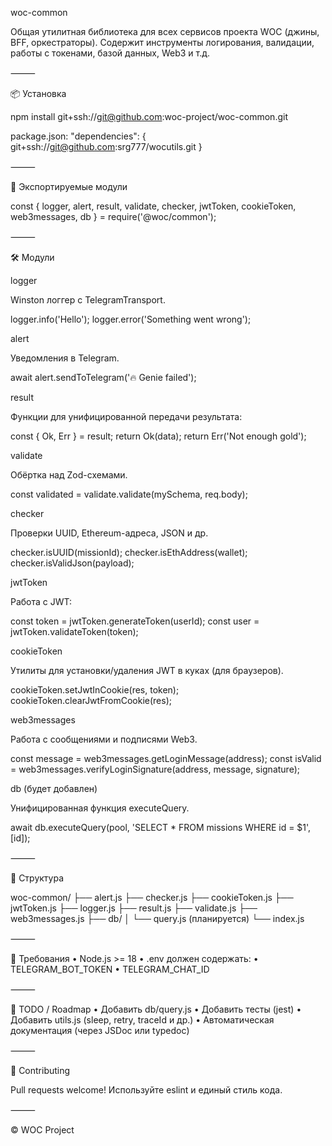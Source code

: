woc-common

Общая утилитная библиотека для всех сервисов проекта WOC (джины, BFF, оркестраторы).
Содержит инструменты логирования, валидации, работы с токенами, базой данных, Web3 и т.д.

⸻

📦 Установка

npm install git+ssh://git@github.com:woc-project/woc-common.git

package.json:
"dependencies": {
	git+ssh://git@github.com:srg777/wocutils.git
}


⸻

🧱 Экспортируемые модули

const {
  logger,
  alert,
  result,
  validate,
  checker,
  jwtToken,
  cookieToken,
  web3messages,
  db
} = require('@woc/common');



⸻

🛠 Модули

logger

Winston логгер с TelegramTransport.

logger.info('Hello');
logger.error('Something went wrong');

alert

Уведомления в Telegram.

await alert.sendToTelegram('🔥 Genie failed');

result

Функции для унифицированной передачи результата:

const { Ok, Err } = result;
return Ok(data);
return Err('Not enough gold');

validate

Обёртка над Zod-схемами.

const validated = validate.validate(mySchema, req.body);

checker

Проверки UUID, Ethereum-адреса, JSON и др.

checker.isUUID(missionId);
checker.isEthAddress(wallet);
checker.isValidJson(payload);

jwtToken

Работа с JWT:

const token = jwtToken.generateToken(userId);
const user = jwtToken.validateToken(token);

cookieToken

Утилиты для установки/удаления JWT в куках (для браузеров).

cookieToken.setJwtInCookie(res, token);
cookieToken.clearJwtFromCookie(res);

web3messages

Работа с сообщениями и подписями Web3.

const message = web3messages.getLoginMessage(address);
const isValid = web3messages.verifyLoginSignature(address, message, signature);

db (будет добавлен)

Унифицированная функция executeQuery.

await db.executeQuery(pool, 'SELECT * FROM missions WHERE id = $1', [id]);



⸻

📁 Структура

woc-common/
├── alert.js
├── checker.js
├── cookieToken.js
├── jwtToken.js
├── logger.js
├── result.js
├── validate.js
├── web3messages.js
├── db/
│   └── query.js (планируется)
└── index.js



⸻

📌 Требования
	•	Node.js >= 18
	•	.env должен содержать:
	•	TELEGRAM_BOT_TOKEN
	•	TELEGRAM_CHAT_ID

⸻

🧪 TODO / Roadmap
	•	Добавить db/query.js
	•	Добавить тесты (jest)
	•	Добавить utils.js (sleep, retry, traceId и др.)
	•	Автоматическая документация (через JSDoc или typedoc)

⸻

🤝 Contributing

Pull requests welcome! Используйте eslint и единый стиль кода.

⸻

© WOC Project



